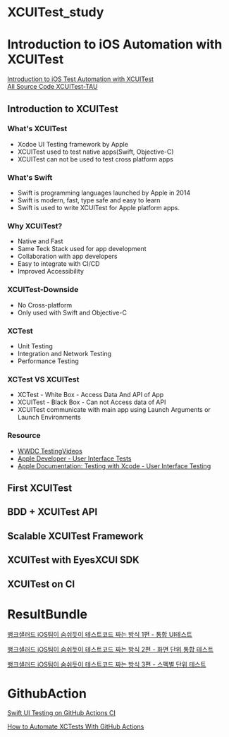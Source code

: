 # XCUITest_study


# Introduction to iOS Automation with XCUITest
[Introduction to iOS Test Automation with XCUITest](https://testautomationu.applitools.com/introduction-to-ios-test-automation-with-xcuitest/)  
[All Source Code XCUITest-TAU](https://github.com/Shashikant86/XCUITest-TAU)  

## Introduction to XCUITest
### What's XCUITest
* Xcdoe UI Testing framework by Apple
* XCUITest used to test native apps(Swift, Objective-C)
* XCUITest can not be used to test cross platform apps

### What's Swift
* Swift is programming languages launched by Apple in 2014
* Swift is modern, fast, type safe and easy to learn
* Swift is used to write XCUITest for Apple platform apps.

### Why XCUITest?
* Native and Fast
* Same Teck Stack used for app development
* Collaboration with app developers
* Easy to integrate with CI/CD
* Improved Accessibility

### XCUITest-Downside
* No Cross-platform
* Only used with Swift and Objective-C

### XCTest
* Unit Testing
* Integration and Network Testing
* Performance Testing

### XCTest VS XCUITest
* XCTest - White Box - Access Data And API of App
* XCUITest - Black Box - Can not Access data of API
* XCUITest communicate with main app using Launch Arguments or Launch Environments




### Resource
* [WWDC TestingVideos](https://developer.apple.com/videos/all-videos/?q=testing)  
* [Apple Developer - User Interface Tests](https://developer.apple.com/documentation/xctest/user_interface_tests)  
* [Apple Documentation: Testing with Xcode - User Interface Testing](https://developer.apple.com/library/archive/documentation/DeveloperTools/Conceptual/testing_with_xcode/chapters/09-ui_testing.html)  

## First XCUITest

## BDD + XCUITest API

## Scalable XCUITest Framework

## XCUITest with EyesXCUI SDK

## XCUITest on CI

 
# ResultBundle
[뱅크샐러드 iOS팀이 숨쉬듯이 테스트코드 짜는 방식 1편 - 통합 UI테스트](https://blog.banksalad.com/tech/test-in-banksalad-ios-1/)  

[뱅크샐러드 iOS팀이 숨쉬듯이 테스트코드 짜는 방식 2편 - 화면 단위 통합 테스트](https://blog.banksalad.com/tech/test-in-banksalad-ios-2/)  

[뱅크샐러드 iOS팀이 숨쉬듯이 테스트코드 짜는 방식 3편 - 스펙별 단위 테스트](https://blog.banksalad.com/tech/test-in-banksalad-ios-3/)  

# GithubAction
[Swift UI Testing on GitHub Actions CI](https://medium.com/swlh/swift-ui-testing-on-github-actions-ci-6267e6620104)  

[How to Automate XCTests With GitHub Actions](https://betterprogramming.pub/how-to-automate-xctests-with-github-actions-6570fcd21519)  
